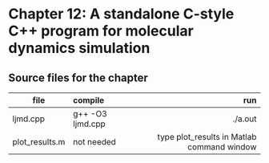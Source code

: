 # Chapter 12: A standalone C-style C++ program for molecular dynamics simulation

## Source files for the chapter

| file   |      compile      |  run |
|----------|:-------------|------:|
| ljmd.cpp |  g++ -O3 ljmd.cpp | ./a.out |
| plot_results.m |  not needed | type plot_results in Matlab command window |
